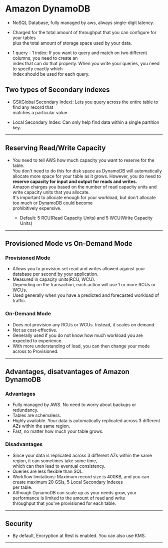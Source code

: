 # Amazon DynamoDB

- NoSQL Database, fully managed by aws, always single-digit latency.

- Charged for the total amount of throughput that you can configure for your tables  
  plus the total amount of storage space used by your data.

- 1 query - 1 index: If you want to query and match on two different columns, you need to create an  
  index that can do that properly. When you write your queries, you need to specify exactly which  
  index should be used for each query.

## Two types of Secondary indexes

- GSI(Global Secondary Index): Lets you query across the entire table to find any record that  
  matches a particular value.

- Local Secondary Index: Can only help find data within a single partition key.

---

## Reserving Read/Write Capacity

- You need to tell AWS how much capacity you want to reserve for the table.  
  You don't need to do this for disk space as DynamoDB will automatically allocate more space for your table as it grows. However, you do need to **reserve capacity for input and output for reads and writes.**  
  Amazon charges you based on the number of read capacity units and write capacity units that you allocate.  
  It's important to allocate enough for your workload, but don't allocate too much or DynamoDB could become  
  prohibitively expensive.

  - Default: 5 RCU(Read Capacity Units) and 5 WCU(Write Capacity Units)

---

## Provisioned Mode vs On-Demand Mode

### Provisioned Mode

- Allows you to provision set read and writes allowed against your database per second by your application.
- Measured in capacity units(RCU, WCU).  
  Depending on the transaction, each action will use 1 or more RCUs or WCUs.
- Used generally when you have a predicted and forecasted workload of traffic.

### On-Demand Mode

- Does not provision any RCUs or WCUs. Instead, it scales on demand.
- Not as cost-effective.
- Generally used if you do not know how much workload you are expected to experience.
- With more understanding of load, you can then change your mode across to Provisioned.

---

## Advantages, disatvantages of Amazon DynamoDB

### Advantages

- Fully managed by AWS. No need to worry about backups or redundancy.
- Tables are schemaless.
- Highly available. Your data is automatically replicated across 3 different AZs within the same region.
- Fast, no matter how much your table grows.

### Disadvantages

- Since your data is replicated across 3 different AZs within the same region, it can sometimes take some time,  
  which can then lead to eventual consistency.
- Queries are less flexible than SQL.
- Workflow limitations: Maximum record size is 400KB, and you can create maximum 20 GSIs, 5 Local Secondary Indexes  
  per table.
- Although DynamoDB can scale up as your needs grow, your performance is limited to the amount of read and write  
  throughput that you've provisioned for each table.

---

## Security

- By default, Encryption at Rest is enabled. You can also use KMS.

---
